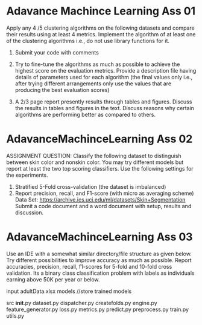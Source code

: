 # Adavance Machince Learning Ass 01
Apply any 4 /5 clustering algorithms on the following datasets and compare their results using at least 4 metrics. Implement the algorithm of at least one of the clustering algorithms i.e., do not use library functions for it.



1. Submit your code with comments

2. Try to fine-tune the algorithms as much as possible to achieve the
highest score on the evaluation metrics. Provide a description file
having details of parameters used for each algorithm (the final values
only i.e., after trying different arrangements only use the values that
are producing the best evaluation scores)  

3. A 2/3 page report
presently results through tables and figures. Discuss the results in
tables and figures in the text. Discuss reasons why certain algorithms
are performing better as compared to others.

# AdavanceMachinceLearning Ass 02
ASSIGNMENT QUESTION:
Classify the following dataset to distinguish between skin color and nonskin color. You may try different models but report at least the two top scoring classifiers. Use the following settings for the experiments.
1.	Stratified 5-Fold cross-validation (the dataset is imbalanced)
2.	Report precision, recall, and F1-score (with micro as averaging scheme)
Data Set: https://archive.ics.uci.edu/ml/datasets/Skin+Segmentation
Submit a code document and a word document with setup, results and discussion.

# AdavanceMachinceLearning Ass 03
Use an IDE with a somewhat similar directory/file structure as given below. Try different possibilities to improve accuracy as much as possible. 
Report accuracies, precision, recall, f1-scores for 5-fold and 10-fold cross validation. Its a binary class classification problem with labels
as individuals earning above 50K per year or below.


input
   adultData.xlsx
models
   //store trained models

src
   __init__.py
   dataset.py
   dispatcher.py
   createfolds.py
   engine.py
   feature_generator.py
   loss.py
   metrics.py
   predict.py
   preprocess.py
   train.py
   utils.py
